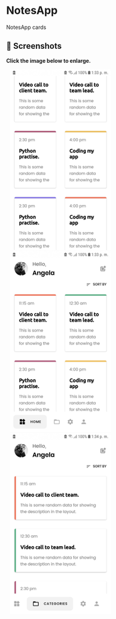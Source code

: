
# NotesApp

NotesApp cards

 ## 📸 Screenshots

**Click the image below to enlarge.**


<div>
 
<img src="/screenshots/screenshot-1584902005868.jpg" height="480" width="270" hspace="10">

<img src="/screenshots/screenshot-1584902038770.jpg" height="480" width="270" hspace="10">


<img src="/screenshots/screenshot-1584902091890.jpg" height="480" width="270" hspace="10">
</div>

